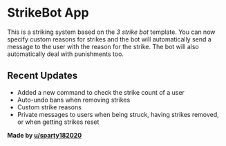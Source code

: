 # StrikeBot App
This is a striking system based on the *3 strike bot* template. You can now specify custom reasons for strikes and the bot will automatically send a message to the user with the reason for the strike. The bot will also automatically deal with punishments too.

## Recent Updates
- Added a new command to check the strike count of a user
- Auto-undo bans when removing strikes
- Custom strike reasons
- Private messages to users when being struck, having strikes removed, or when getting strikes reset

**__Made by [u/sparty182020](https://www.reddit.com/user/sparty182020)__**
